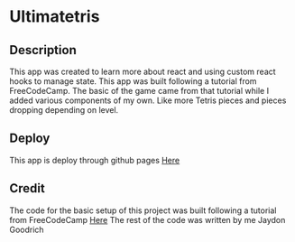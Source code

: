 # Ultimatetris

## Description
This app was created to learn more about react and using custom react hooks to manage state. This app was built following a tutorial from FreeCodeCamp. The basic of the game came from that tutorial while I added various components of my own. Like more Tetris pieces and pieces dropping depending on level.

## Deploy
This app is deploy through github pages [Here](https://github.com/Jaydon-Goodrich/ultimatertis)

## Credit
The code for the basic setup of this project was built following a tutorial from FreeCodeCamp [Here](https://www.youtube.com/watch?v=ZGOaCxX8HIU)
The rest of the code was written by me Jaydon Goodrich